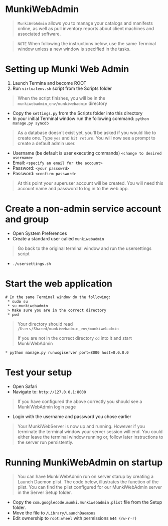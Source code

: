 # MunkiWebAdmin
> `MunkiWebAdmin` allows you to manage your catalogs and manifests online, as well as pull inventory reports about client machines and associated software.

> `NOTE` When following the instructions below, use the same Terminal window unless a new window is specified in the tasks.

# Setting up Munki Web Admin
  1. Launch Termina and become ROOT
  2. Run `virtualenv.sh` script from the Scripts folder
> When the script finishes, you will be in the `munkiwebadmin_env/munkiwebadmin` directory
   * Copy the `settings.py` from the Scripts folder into this directory
   * In your initial Terminal window run the following command: 
    `python manage.py syncdb`

> As a database doesn't exist yet, you'll be asked if you would like to create one. Type `yes` and `hit return`. You will now see a prompt to create a default admin user.
> 
  * Username (be default is user executing commands) `<change to desired username>`
* Email: `<specify an email for the account>`
* Password: `<your passowrd>`
* Password: `<confirm password>`

> At this point your superuser account will be created. You will need this account name and password to log in to the web app.

# Create a non-admin service account and group
* Open System Preferences
* Create a standard user called `munkiwebadmin`
> Go back to the original terminal window and run the usersettings script
* `./usersettings.sh`

# Start the web application
    # In the same Terminal window do the following:
	 * sudo su
	 * su munkiwebadmin
	 > Make sure you are in the correct directory
	 * pwd
> Your directory should read `/Users/Shared/munkiwebadmin_env/munkiwebadmin`
> 
> If you are not in the correct directory `cd` into it and start MunkiWebAdmin
> 
    * python manage.py runwsgiserver port=8000 host=0.0.0.0

# Test your setup
* Open Safari
* Navigate to: `http://127.0.0.1:8000`

> If you have configured the above correctly you should see a MunkiWebAdmin login page
 
* Login with the username and password you chose earlier

> Your MunkiWebServer is now up and running. However if you terminate the terminal window your server session will end. You could either leave the terminal window running or, follow later instructions to the server run persistently.

# Running MunkiWebAdmin on startup
> You can have MunkiWebAdmin run on server starup by creating a Launch Daemon plist. The code below, illustrates the function of the plist. You can find the plist configured for our MunkiWebAdmin server in the Server Setup folder.

* Copy the `com.googlecode.munki.munkiwebadmin.plist` file from the Setup folder.
* Move the file to `/Library/LaunchDaemons`
* Edit  ownership to `root:wheel` with permissions `644 (rw-r-r)`
	